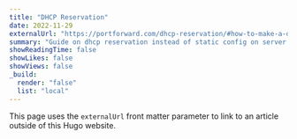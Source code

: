 ```yaml
---
title: "DHCP Reservation"
date: 2022-11-29
externalUrl: "https://portforward.com/dhcp-reservation/#how-to-make-a-dhcp-reservation-in-your-router"
summary: "Guide on dhcp reservation instead of static config on server."
showReadingTime: false
showLikes: false
showViews: false
_build:
  render: "false"
  list: "local"
---
```


This page uses the `externalUrl` front matter parameter to link to an article outside of this Hugo website.
